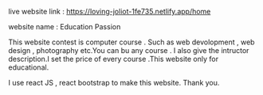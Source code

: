 live website link : https://loving-joliot-1fe735.netlify.app/home

website name : Education Passion

This website contest is computer course . Such as web devolopment , web design , photography etc.You can bu any course . I also give the intructor description.I set the price of every course .This website only for educational.

I use react JS , react bootstrap to make this website.
Thank you.